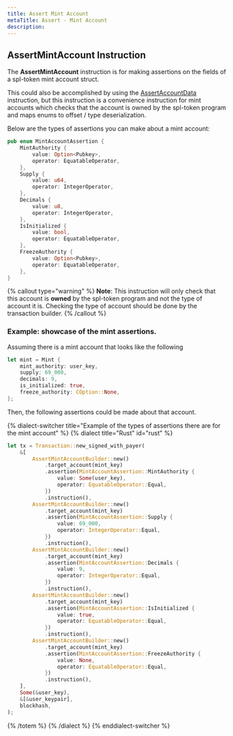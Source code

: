 ```yaml
---
title: Assert Mint Account
metaTitle: Assert - Mint Account
description:
---
```


## AssertMintAccount Instruction

The **AssertMintAccount** instruction is for making assertions on the fields of a spl-token mint account struct.

This could also be accomplished by using the [AssertAccountData](/assert/account-data) instruction, but this instruction is a convenience instruction for mint accounts which checks that the account is owned by the spl-token program and maps enums to offset / type deserialization.

Below are the types of assertions you can make about a mint account:

```rust
pub enum MintAccountAssertion {
    MintAuthority {
        value: Option<Pubkey>,
        operator: EquatableOperator,
    },
    Supply {
        value: u64,
        operator: IntegerOperator,
    },
    Decimals {
        value: u8,
        operator: IntegerOperator,
    },
    IsInitialized {
        value: bool,
        operator: EquatableOperator,
    },
    FreezeAuthority {
        value: Option<Pubkey>,
        operator: EquatableOperator,
    },
}
```

{% callout type="warning" %}
**Note**: This instruction will only check that this account is **owned** by the spl-token program and not the type of account it is. Checking the type of account should be done by the transaction builder.
{% /callout %}

### Example: showcase of the mint assertions.

Assuming there is a mint account that looks like the following

```rust
let mint = Mint {
    mint_authority: user_key,
    supply: 69_000,
    decimals: 9,
    is_initialized: true,
    freeze_authority: COption::None,
};
```

Then, the following assertions could be made about that account.

{% dialect-switcher title="Example of the types of assertions there are for the mint account" %}
{% dialect title="Rust" id="rust" %}

```rust
let tx = Transaction::new_signed_with_payer(
    &[
        AssertMintAccountBuilder::new()
            .target_account(mint_key)
            .assertion(MintAccountAssertion::MintAuthority {
                value: Some(user_key),
                operator: EquatableOperator::Equal,
            })
            .instruction(),
        AssertMintAccountBuilder::new()
            .target_account(mint_key)
            .assertion(MintAccountAssertion::Supply {
                value: 69_000,
                operator: IntegerOperator::Equal,
            })
            .instruction(),
        AssertMintAccountBuilder::new()
            .target_account(mint_key)
            .assertion(MintAccountAssertion::Decimals {
                value: 9,
                operator: IntegerOperator::Equal,
            })
            .instruction(),
        AssertMintAccountBuilder::new()
            .target_account(mint_key)
            .assertion(MintAccountAssertion::IsInitialized {
                value: true,
                operator: EquatableOperator::Equal,
            })
            .instruction(),
        AssertMintAccountBuilder::new()
            .target_account(mint_key)
            .assertion(MintAccountAssertion::FreezeAuthority {
                value: None,
                operator: EquatableOperator::Equal,
            })
            .instruction(),
    ],
    Some(&user_key),
    &[&user_keypair],
    blockhash,
);
```

{% /totem %}
{% /dialect %}
{% enddialect-switcher %}
